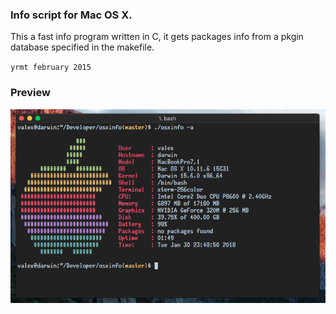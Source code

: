 ### Info script for Mac OS X.

This a fast info program written in C, it gets packages info from a pkgin 
database specified in the makefile.

`yrmt february 2015`

### Preview

![img](img.png)
